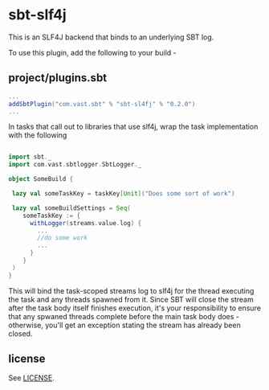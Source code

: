   [vast]: https://github.com/vast-engineering
  [LICENSE]: LICENSE

sbt-slf4j
=========

This is an SLF4J backend that binds to an underlying SBT log.

To use this plugin, add the following to your build -

## project/plugins.sbt

```scala
...
addSbtPlugin("com.vast.sbt" % "sbt-sl4fj" % "0.2.0")
...
```

In tasks that call out to libraries that use slf4j, wrap the task implementation with the following

```scala

import sbt._
import com.vast.sbtlogger.SbtLogger._

object SomeBuild {

 lazy val someTaskKey = taskKey[Unit]("Does some sort of work")

 lazy val someBuildSettings = Seq(
    someTaskKey := {
      withLogger(streams.value.log) {
        ...
        //do some work
        ...
      }
    }
 )
}

```

This will bind the task-scoped streams log to slf4j for the thread executing the task and any threads spawned from it.
Since SBT will close the stream after the task body itself finishes execution, it's your responsibility to ensure that
any spwaned threads complete before the main task body does - otherwise, you'll get an exception stating the
stream has already been closed.

license
-------

See [LICENSE].